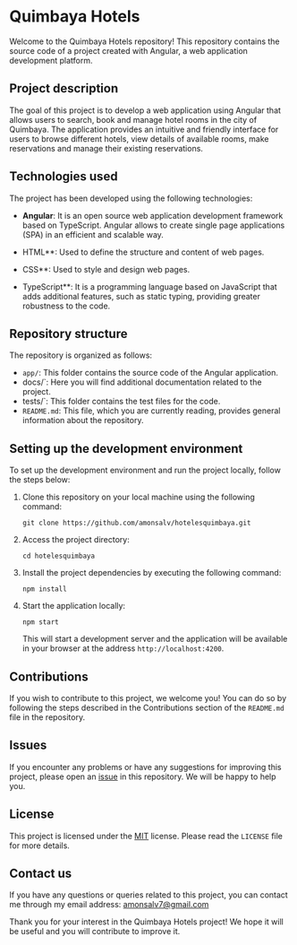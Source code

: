 # Quimbaya Hotels

Welcome to the Quimbaya Hotels repository! This repository contains the source code of a project created with Angular, a web application development platform.

## Project description

The goal of this project is to develop a web application using Angular that allows users to search, book and manage hotel rooms in the city of Quimbaya. The application provides an intuitive and friendly interface for users to browse different hotels, view details of available rooms, make reservations and manage their existing reservations.

## Technologies used

The project has been developed using the following technologies:

- **Angular**: It is an open source web application development framework based on TypeScript. Angular allows to create single page applications (SPA) in an efficient and scalable way.

- HTML**: Used to define the structure and content of web pages.

- CSS**: Used to style and design web pages.

- TypeScript**: It is a programming language based on JavaScript that adds additional features, such as static typing, providing greater robustness to the code.

## Repository structure

The repository is organized as follows:

- `app/`: This folder contains the source code of the Angular application.
- docs/`: Here you will find additional documentation related to the project.
- tests/`: This folder contains the test files for the code.
- `README.md`: This file, which you are currently reading, provides general information about the repository.

## Setting up the development environment

To set up the development environment and run the project locally, follow the steps below:

1. Clone this repository on your local machine using the following command:
   ```
   git clone https://github.com/amonsalv/hotelesquimbaya.git
   ```

2. Access the project directory:
   ```
   cd hotelesquimbaya
   ```

3. Install the project dependencies by executing the following command:
   ```
   npm install
   ```

4. Start the application locally:
   ```
   npm start
   ```

   This will start a development server and the application will be available in your browser at the address `http://localhost:4200`.

## Contributions

If you wish to contribute to this project, we welcome you! You can do so by following the steps described in the Contributions section of the `README.md` file in the repository.

## Issues

If you encounter any problems or have any suggestions for improving this project, please open an [issue](https://github.com/amonsalv/hotelesquimbaya/issues) in this repository. We will be happy to help you.

## License

This project is licensed under the [MIT](https://github.com/amonsalv/hotelesquimbaya/blob/main/LICENSE) license. Please read the `LICENSE` file for more details.

## Contact us

If you have any questions or queries related to this project, you can contact me through my email address: amonsalv7@gmail.com 

Thank you for your interest in the Quimbaya Hotels project! We hope it will be useful and you will contribute to improve it.
